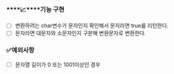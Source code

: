 ### ****📈****기능 구현

- [ ]  변환하려는 char변수가 문자인지 확인해서 문자라면 true를 리턴한다.
- [ ]  문자라면 대문자와 소문자인지 구분해 변환문자로 변환한다.

### ✅예외사항
- [ ]  문자열 길이가 0 또는 1001이상인 경우